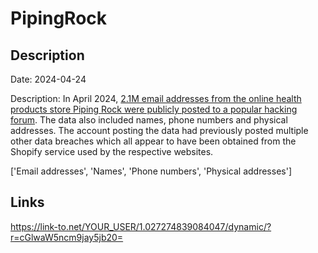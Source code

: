 # PipingRock

## Description

Date: 2024-04-24

Description:
In April 2024, <a href="https://cybernews.com/news/piping-rock-data-breach/" target="_blank" rel="noopener">2.1M email addresses from the online health products store Piping Rock were publicly posted to a popular hacking forum</a>. The data also included names, phone numbers and physical addresses. The account posting the data had previously posted multiple other data breaches which all appear to have been obtained from the Shopify service used by the respective websites.


['Email addresses', 'Names', 'Phone numbers', 'Physical addresses']

## Links

https://link-to.net/YOUR_USER/1.027274839084047/dynamic/?r=cGlwaW5ncm9jay5jb20=